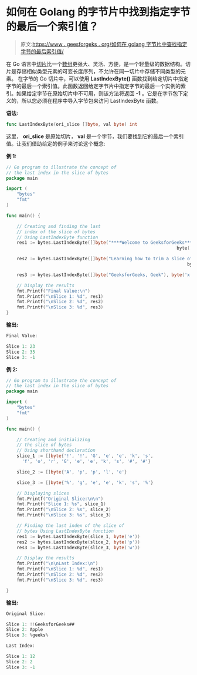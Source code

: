 # 如何在 Golang 的字节片中找到指定字节的最后一个索引值？

> 原文:[https://www . geesforgeks . org/如何在 golang 字节片中查找指定字节的最后索引值/](https://www.geeksforgeeks.org/how-to-find-last-index-value-of-specified-byte-in-slice-of-bytes-in-golang/)

在 Go 语言中[切片](https://www.geeksforgeeks.org/slices-in-golang/)比一个[数组](https://www.geeksforgeeks.org/arrays-in-go/)更强大、灵活、方便，是一个轻量级的数据结构。切片是存储相似类型元素的可变长度序列，不允许在同一切片中存储不同类型的元素。
在字节的 Go 切片中，可以使用 **LastIndexByte()** 函数找到给定切片中指定字节的最后一个索引值。此函数返回给定字节片中指定字节的最后一个实例的索引。如果给定字节在原始切片中不可用，则该方法将返回 **-1** 。它是在字节包下定义的，所以您必须在程序中导入字节包来访问 LastIndexByte 函数。

**语法:**

```go
func LastIndexByte(ori_slice []byte, val byte) int
```

这里， **ori_slice** 是原始切片， **val** 是一个字节，我们要找到它的最后一个索引值。让我们借助给定的例子来讨论这个概念:

**例 1:**

```go
// Go program to illustrate the concept of
// the last index in the slice of bytes
package main

import (
    "bytes"
    "fmt"
)

func main() {

    // Creating and finding the last
    // index of the slice of bytes
    // Using LastIndexByte function
    res1 := bytes.LastIndexByte([]byte("****Welcome to GeeksforGeeks****"),
                                                                 byte('G'))

    res2 := bytes.LastIndexByte([]byte("Learning how to trim a slice of bytes"), 
                                                                     byte('e'))

    res3 := bytes.LastIndexByte([]byte("GeeksforGeeks, Geek"), byte('x'))

    // Display the results
    fmt.Printf("Final Value:\n")
    fmt.Printf("\nSlice 1: %d", res1)
    fmt.Printf("\nSlice 2: %d", res2)
    fmt.Printf("\nSlice 3: %d", res3)
}
```

**输出:**

```go
Final Value:

Slice 1: 23
Slice 2: 35
Slice 3: -1

```

**例 2:**

```go
// Go program to illustrate the concept of
// the last index in the slice of bytes
package main

import (
    "bytes"
    "fmt"
)

func main() {

    // Creating and initializing 
    // the slice of bytes
    // Using shorthand declaration
    slice_1 := []byte{'!', '!', 'G', 'e', 'e', 'k', 's', 
      'f', 'o', 'r', 'G', 'e', 'e', 'k', 's', '#', '#'}

    slice_2 := []byte{'A', 'p', 'p', 'l', 'e'}

    slice_3 := []byte{'%', 'g', 'e', 'e', 'k', 's', '%'}

    // Displaying slices
    fmt.Printf("Original Slice:\n\n")
    fmt.Printf("Slice 1: %s", slice_1)
    fmt.Printf("\nSlice 2: %s", slice_2)
    fmt.Printf("\nSlice 3: %s", slice_3)

    // Finding the last index of the slice of 
    // bytes Using LastIndexByte function
    res1 := bytes.LastIndexByte(slice_1, byte('e'))
    res2 := bytes.LastIndexByte(slice_2, byte('p'))
    res3 := bytes.LastIndexByte(slice_3, byte('w'))

    // Display the results
    fmt.Printf("\n\nLast Index:\n")
    fmt.Printf("\nSlice 1: %d", res1)
    fmt.Printf("\nSlice 2: %d", res2)
    fmt.Printf("\nSlice 3: %d", res3)

}
```

**输出:**

```go
Original Slice:

Slice 1: !!GeeksforGeeks##
Slice 2: Apple
Slice 3: %geeks%

Last Index:

Slice 1: 12
Slice 2: 2
Slice 3: -1

```